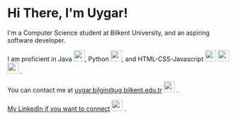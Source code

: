 <h1>Hi There, I'm Uygar!</h1>
<p>I'm a Computer Science student at Bilkent University, and an aspiring software developer.</p>
<p>I am proficient in Java <img src="https://cdn-icons-png.flaticon.com/512/5968/5968282.png" height="25" width="25" />, Python <img src="https://cdn-icons-png.flaticon.com/512/5968/5968350.png" height="25" width="25"/>, and HTML-CSS-Javascript <img src="https://cdn-icons-png.flaticon.com/512/732/732212.png" height="25" width="25"> <img src="https://cdn-icons-png.flaticon.com/512/732/732190.png" height="25" width="25"> <img src="https://cdn-icons-png.flaticon.com/512/5968/5968292.png" height="25" width="25"> .</p>
<p>You can contact me at <a href="mailto:uygar.bilgin@ug.bilkent.edu.tr">uygar.bilgin@ug.bilkent.edu.tr</a> <img src="https://cdn-icons-png.flaticon.com/512/2343/2343735.png" width="25" height="25"/> .</p>
<p><a href="https://www.linkedin.com/in/uygar-bilgin-210954264/">My LinkedIn if you want to connect</a> <img src="https://upload.wikimedia.org/wikipedia/commons/thumb/8/81/LinkedIn_icon.svg/1200px-LinkedIn_icon.svg.png" width="25" height="25"/> .</p>
